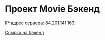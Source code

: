 # Проект Movie Бэкенд

IP-адрес сервера: 84.201.141.163.

[Ссылка на бэкенд](https://api.save.movies.nomoredomains.monster)
